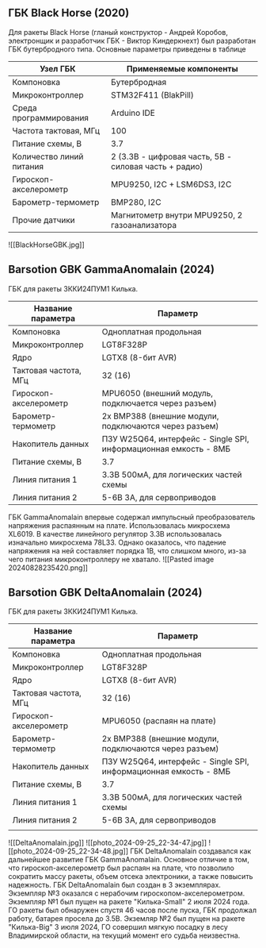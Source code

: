 ## ГБК Black Horse (2020)
Для ракеты Black Horse (гланый конструктор - Андрей Коробов, электронщик и разработчик ГБК - Виктор Киндеркнехт) был разработан ГБК бутербродного типа.
Основные параметры приведены в таблице

| Узел ГБК                 | Применяемые компоненты                                |
| ------------------------ | ----------------------------------------------------- |
| Компоновка               | Бутербродная                                          |
| Микроконтроллер          | STM32F411 (BlakPill)                                  |
| Среда программирования   | Arduino IDE                                           |
| Частота тактовая, МГц    | 100                                                   |
| Питание схемы, В         | 3.7                                                   |
| Количество линий питания | 2 (3.3В - цифровая часть, 5В - силовая часть + радио) |
| Гироскоп-акселерометр    | MPU9250, I2C + LSM6DS3, I2C                           |
| Барометр-термометр       | BMP280, I2C                                           |
| Прочие датчики           | Магнитометр внутри MPU9250, 2 газоанализатора         |

![[BlackHorseGBK.jpg]]

## Barsotion GBK GammaAnomalain (2024)
ГБК для ракеты 3ККИ24ПУМ1 Килька.

| Название параметра    | Параметр                                                         |
| --------------------- | ---------------------------------------------------------------- |
| Компоновка            | Одноплатная продольная                                           |
| Микроконтроллер       | LGT8F328P                                                        |
| Ядро                  | LGTX8 (8-бит AVR)                                                |
| Тактовая частота, МГц | 32 (16)                                                          |
| Гироскоп-акселерометр | MPU6050 (внешний модуль, подключается через разъем)              |
| Барометр-термометр    | 2x BMP388 (внешние модули, подключаются через разъем)            |
| Накопитель данных     | ПЗУ W25Q64, интерфейс - Single SPI, информационная емкость - 8МБ |
| Питание схемы, В      | 3.7                                                              |
| Линия питания 1       | 3.3В 500мА, для логических частей схемы                          |
| Линия питания 2       | 5-6В 3А, для сервоприводов                                       |
ГБК GammaAnomalain впервые содержал импульсный преобразователь напряжения распаянным на плате. Использовалась микросхема XL6019.
В качестве линейного регулятор 3.3В использовалась изначально микросхема 78L33. Однако оказалось, что падение напряжения на ней составляет порядка 1В, что слишком много, из-за чего питания микроконтроллеру не хватало.
![[Pasted image 20240828235420.png]]

## Barsotion GBK DeltaAnomalain (2024)
ГБК для ракеты 3ККИ24ПУМ1 Килька.

| Название параметра    | Параметр                                                         |
| --------------------- | ---------------------------------------------------------------- |
| Компоновка            | Одноплатная продольная                                           |
| Микроконтроллер       | LGT8F328P                                                        |
| Ядро                  | LGTX8 (8-бит AVR)                                                |
| Тактовая частота, МГц | 32 (16)                                                          |
| Гироскоп-акселерометр | MPU6050 (распаян на плате)                                       |
| Барометр-термометр    | 2x BMP388 (внешние модули, подключаются через разъем)            |
| Накопитель данных     | ПЗУ W25Q64, интерфейс - Single SPI, информационная емкость - 8МБ |
| Питание схемы, В      | 3.7                                                              |
| Линия питания 1       | 3.3В 500мА, для логических частей схемы                          |
| Линия питания 2       | 5-6В 3А, для сервоприводов                                       |
|                       |                                                                  |
![[DeltaAnomalain.jpg]]
![[photo_2024-09-25_22-34-47.jpg]]
![[photo_2024-09-25_22-34-48.jpg]]
ГБК DeltaAnomalain создавался как дальнейшее развитие ГБК GammaAnomalain. Основное отличие в том, что гироскоп-акселерометр был распаян на плате, что позволило сократить массу ракеты, объем отсека электроники, а также повысить надежность. ГБК DeltaAnomalain был создан в 3 экземплярах. Экземпляр №3 оказался с нерабочим гироскопом-акселерометром. Экземпляр №1 был пущен на ракете "Килька-Small" 2 июля 2024 года. ГО ракеты был обнаружен спустя 46 часов после пуска, ГБК продолжал работу, батарея просела до 3.5В. Экземляр №2 был пущен на ракете "Килька-Big" 3 июля 2024, ГО совершил мягкую посадку в лесу Владимирской области, на текущий момент его судьба неизвестна.